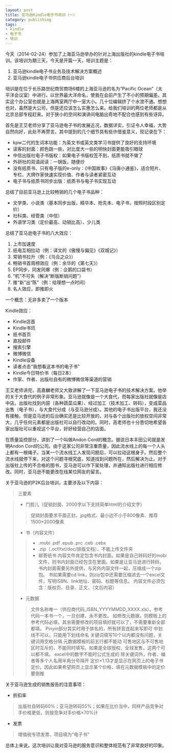 ```yaml
---
layout: post
title: 亚马逊Kindle电子书培训（一）
category: publishing
tags:
- kindle
- 电子书
- 培训
---
```

今天（2014-02-24）参加了上海亚马逊举办的针对上海出版社的kindle电子书培训。该培训为期三天，今天是开篇一天，培训主题是：

1. 亚马逊kindle电子书业务及技术解决方案概述
2. 亚马逊kindle电子书供应商后台培训
<!--more-->

培训是在位于长乐路世纪商贸商场6楼的上海亚马逊的名为“Pacific Ocean”（太平洋会议室）中进行。以世界最大洋命名，使我在会前产生了不小的预期偏差。其实这个办公室也就是上海两室两厅中一室大小。几十位编辑挤了个水泄不通。想想也对，虽然是大公司，但是还应该怎么实惠怎么来。给我们培训的两位老师都是从北京总部专程赶来。对于狭小的空间和演讲间电脑出奇地不配合也感到有些讶异。

首先是王艾老师分享了亚马逊电子书的发展近况，数据详实，引证令人幸福，大势自然向好，此处不再赘言。其中提到的几个细节具有些许借鉴意义，现记录在下：

* kpw二代的生词本功能：为英文书或英文类学习书提供了良好的支持环境
* 读客的封面：颜色跳一些，对比度大一些的明快封面更能吸引眼球
* 中信出版社电子书版权：如果电子书版权签不到，纸质书就不做了
* 外研社的双语阅读：一锅饭，随便炒
* 没有纸质书、只有电子版的e-only：《中国故事》《冯唐小通鉴》，适合短片、专栏、大牌作家快速实现价值、作者与读者紧密互动
* 电子书与纸质书同步出版：纸质书与电子书实现互动

总结了目前亚马逊上比较畅销的几个电子书品种：

* 文学类、小说类（基本同步出版，精华本、抢先本、电子书，按照时段区别定价）
* 社科类、经管类（中信）
* 外语学习类（定价最高、动销比高）、少儿类

总结了亚马逊电子书的八大效应：

1. 上市加速度
2. 纸电互相拉动（例：译文的《傲慢与偏见》《双城记》）
3. 常销书拉升（例：《乌合之众》）
4. 畅销书首周榜效应（例：余华的《第七天》）
5. EP同步，同发同爆（例：企鹅的口袋书）
6. “机”不可失（解决“断版断销问题”）
7. 推“新”出“陈”（例：给理想一点时间）
8. 名人效应，即推即火

一个概念：无非多卖了一个版本

Kindle效应：

* Kindle店首
* Kindle书讯
* 纸书首页
* 直投邮件
* 搜索引擎
* 微博微信
* Kindle设备
* 读者点击“我想看这本书的电子书”
* Kindle今日特价书（每日2本）
* 作家、作者、出版社自有的微博微信等渠道的营销

王艾老师讲完，高嘉麟老师又大致讲解了一下亚马逊电子书的技术解决方案。他举的关于大食代的例子非常形象。亚马逊就像是一个大食代，而每家出版社就像是店中店。出版社找到内容（各种蔬菜瓜果）、经过加工（技术加工、转码），变成菜品出售（电子书），与大食代分成（与亚马逊分成）。其他的电子书出版平台，我还没有接触，但是亚马逊的后台确实还是比较开放的，对与各个出版社的放权空间非常大，几乎任何元素都是出版社可以自行改动的。同时，高老师也十分恳切地希望各家出版社可以重视这个平台，好好经营自己的店面。

在质量监控部分，讲到了一个叫做Andon Cord的概念。据说日本丰田公司就是发明Andon Cord的公司。由于这家公司非常注重质量，因此流水线上的每一个人头上都有一根绳子。当某一个流水线工人发现问题后，可以拉动这根身子。然后整个流水线就停下来，对这个问题寻根究底，知道找到问题所在，然后解决为止。对于出版社上传的不合格的图书，亚马逊可以作下架处理，并通知出版社进行相应修改。同时，亚马逊不能更改在线某位网友的留言。

关于亚马逊的P2K后台培训，主要涉及以下内容：

> 三要素

> * 门脸儿（促销封面、2000字以下支持简单html的介绍文字）
> > 促销封面要求平面正封，jpg格式、最小边不小于800像素、推荐1500×2000像素
> * 书（内容文件）
> > * .mobi .pdf .epub .prc .ceb .cebx
> > * .zip（.ocf/txt/doc/排版文档）、不能上传文件夹
> > * 邮寄纸书
> > 内容文件肯定包含书内封面。如果是自己转码好的mobi文件，则书内封面已经包含在里面。如果是让亚马逊进行转码，书内封面需要另外提供，与另外内容文件一起，压缩成一个zip包。
> > 书如果需要cd link，则zip包中还需要压缩进去一个excel文件，写明ISBN、link地址、密码、标题等信息。
> > 内容文件必须包含：版权页、目录、正文、（文后内容）
> * 元数据
> > 文件名称唯一（供应商代码_ISBN_YYYYMMDD_XXXX.xls）。参考代码一本书一个，一旦创建，永不更改。
> > 如修改元数据，则模板上的参考代码必填，其余需要修改的项目填好就可以了，不需要重新全部都填。
> > Pinyin部分其实时用于排名的，所有拼音连起来写即可
> > 中划线不可以，只能用下划线命名
> > 关键词填写10个以内都没有问题，关键词用空格分隔
> > 元数据模板的前五行都不能动
> > 可售地区与不可售地区时互斥的，不能同时填写。如果是全球授权、全球发售，这两个可以都不填。
> > excel中的数字不能时公式生成的
> > 除关键词外，作者、编者等多个人名用半角分号隔开
> > 定价×1.13才是显示在网页上的电子书定价。因此如果希望网页上显示某个价格，填在元数据模板中的定价要倒推


关于亚马逊生成的销售报告的注意事项：

* 折扣率

> 出版社自转码60%；亚马逊转码55%；如果在比价当中，同样产品竞争对手价格更低，则按竞争对手价格×70%计

* 发票

> 增值税专项发票、项目填为“电子书”

总体上来说，这次培训让我对亚马逊的服务意识和整体规范有了非常良好的印象。
